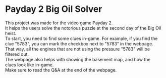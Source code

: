 # Payday 2 Big Oil Solver

This project was made for the video game Payday 2.  
It helps the users solve the notorious puzzle at the second day of the Big Oil heist.  
To start, you need to find some clues in-game. For example, if you find the clue "5783", you can mark the checkbox next to "5783" in the webpage. That way, all the engines that are not using the pressure "5783" will be filtered out.  
The webpage also helps with showing the basement map, and how the clues look like in-game.  
Make sure to read the Q&A at the end of the webpage.  